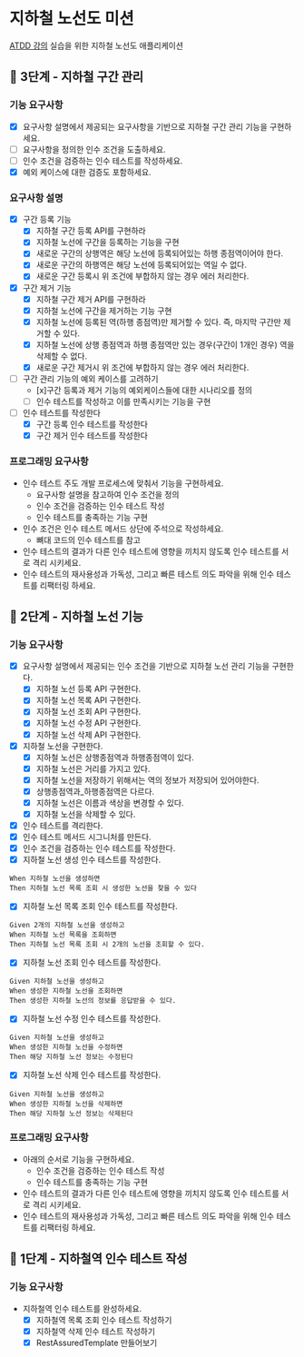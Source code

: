 # 지하철 노선도 미션
[ATDD 강의](https://edu.nextstep.camp/c/R89PYi5H) 실습을 위한 지하철 노선도 애플리케이션

## 🚀 3단계 - 지하철 구간 관리
### 기능 요구사항
- [x] 요구사항 설명에서 제공되는 요구사항을 기반으로 지하철 구간 관리 기능을 구현하세요.
- [ ] 요구사항을 정의한 인수 조건을 도출하세요.
- [ ] 인수 조건을 검증하는 인수 테스트를 작성하세요.
- [x] 예외 케이스에 대한 검증도 포함하세요.

### 요구사항 설명
- [x] 구간 등록 기능 
  - [x] 지하철 구간 등록 API를 구현하라
  - [x] 지하철 노선에 구간을 등록하는 기능을 구현
  - [x] 새로운 구간의 상행역은 해당 노선에 등록되어있는 하행 종점역이어야 한다.
  - [x] 새로운 구간의 하행역은 해당 노선에 등록되어있는 역일 수 없다.
  - [x] 새로운 구간 등록시 위 조건에 부합하지 않는 경우 에러 처리한다.
- [x] 구간 제거 기능
  - [x] 지하철 구간 제거 API를 구현하라  
  - [x] 지하철 노선에 구간을 제거하는 기능 구현 
  - [x] 지하철 노선에 등록된 역(하행 종점역)만 제거할 수 있다. 즉, 마지막 구간만 제거할 수 있다. 
  - [x] 지하철 노선에 상행 종점역과 하행 종점역만 있는 경우(구간이 1개인 경우) 역을 삭제할 수 없다. 
  - [x] 새로운 구간 제거시 위 조건에 부합하지 않는 경우 에러 처리한다.
- [ ] 구간 관리 기능의 예외 케이스를 고려하기 
  - [x]구간 등록과 제거 기능의 예외케이스들에 대한 시나리오를 정의
  - [ ] 인수 테스트를 작성하고 이를 만족시키는 기능을 구현
- [ ] 인수 테스트를 작성한다
  - [x] 구간 등록 인수 테스트를 작성한다
  - [x] 구간 제거 인수 테스트를 작성한다

### 프로그래밍 요구사항
- 인수 테스트 주도 개발 프로세스에 맞춰서 기능을 구현하세요.
  - 요구사항 설명을 참고하여 인수 조건을 정의
  - 인수 조건을 검증하는 인수 테스트 작성
  - 인수 테스트를 충족하는 기능 구현
- 인수 조건은 인수 테스트 메서드 상단에 주석으로 작성하세요. 
  - 뼈대 코드의 인수 테스트를 참고
- 인수 테스트의 결과가 다른 인수 테스트에 영향을 끼치지 않도록 인수 테스트를 서로 격리 시키세요.
- 인수 테스트의 재사용성과 가독성, 그리고 빠른 테스트 의도 파악을 위해 인수 테스트를 리팩터링 하세요.


## 🚀 2단계 - 지하철 노선 기능
### 기능 요구사항
- [x] 요구사항 설명에서 제공되는 인수 조건을 기반으로 지하철 노선 관리 기능을 구현한다.
  - [x] 지하철 노선 등록 API 구현한다.
  - [x] 지하철 노선 목록 API 구현한다.
  - [x] 지하철 노선 조회 API 구현한다.
  - [x] 지하철 노선 수정 API 구현한다.
  - [x] 지하철 노선 삭제 API 구현한다.
- [x] 지하철 노선을 구현한다.
  - [x] 지하철 노선은 상행종점역과 하행종점역이 있다.
  - [x] 지하철 노선은 거리를 가지고 있다.
  - [x] 지하철 노선을 저장하기 위해서는 역의 정보가 저장되어 있어야한다.
  - [x] 상행종점역과_하행종점역은 다르다.
  - [x] 지하철 노선은 이름과 색상을 변경할 수 있다.
  - [x] 지하철 노선을 삭제할 수 있다.
- [x] 인수 테스트를 격리한다.
- [x] 인수 테스트 메서드 시그니처를 만든다.
- [x] 인수 조건을 검증하는 인수 테스트를 작성한다.
- [x] 지하철 노선 생성 인수 테스트를 작성한다.
```text
When 지하철 노선을 생성하면
Then 지하철 노선 목록 조회 시 생성한 노선을 찾을 수 있다 
```
- [x] 지하철 노선 목록 조회 인수 테스트를 작성한다.
```text
Given 2개의 지하철 노선을 생성하고
When 지하철 노선 목록을 조회하면
Then 지하철 노선 목록 조회 시 2개의 노선을 조회할 수 있다.
```

- [x] 지하철 노선 조회 인수 테스트를 작성한다.
```text
Given 지하철 노선을 생성하고
When 생성한 지하철 노선을 조회하면
Then 생성한 지하철 노선의 정보를 응답받을 수 있다.
```
- [x] 지하철 노선 수정 인수 테스트를 작성한다.
```text
Given 지하철 노선을 생성하고
When 생성한 지하철 노선을 수정하면
Then 해당 지하철 노선 정보는 수정된다
```
- [x] 지하철 노선 삭제 인수 테스트를 작성한다.
```text
Given 지하철 노선을 생성하고
When 생성한 지하철 노선을 삭제하면
Then 해당 지하철 노선 정보는 삭제된다
```

### 프로그래밍 요구사항
- 아래의 순서로 기능을 구현하세요.
  - 인수 조건을 검증하는 인수 테스트 작성
  - 인수 테스트를 충족하는 기능 구현
- 인수 테스트의 결과가 다른 인수 테스트에 영향을 끼치지 않도록 인수 테스트를 서로 격리 시키세요.
- 인수 테스트의 재사용성과 가독성, 그리고 빠른 테스트 의도 파악을 위해 인수 테스트를 리팩터링 하세요.

## 🚀 1단계 - 지하철역 인수 테스트 작성
### 기능 요구사항
- 지하철역 인수 테스트를 완성하세요.
  - [x] 지하철역 목록 조회 인수 테스트 작성하기
  - [x] 지하철역 삭제 인수 테스트 작성하기
  - [x] RestAssuredTemplate 만들어보기